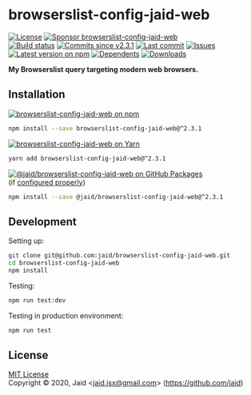 # browserslist-config-jaid-web


<a href="https://raw.githubusercontent.com/jaid/browserslist-config-jaid-web/master/license.txt"><img src="https://img.shields.io/github/license/jaid/browserslist-config-jaid-web?style=flat-square" alt="License"/></a> <a href="https://github.com/sponsors/jaid"><img src="https://img.shields.io/badge/<3-Sponsor-FF45F1?style=flat-square" alt="Sponsor browserslist-config-jaid-web"/></a>  
<a href="https://actions-badge.atrox.dev/jaid/browserslist-config-jaid-web/goto"><img src="https://img.shields.io/endpoint.svg?style=flat-square&url=https%3A%2F%2Factions-badge.atrox.dev%2Fjaid%2Fbrowserslist-config-jaid-web%2Fbadge" alt="Build status"/></a> <a href="https://github.com/jaid/browserslist-config-jaid-web/commits"><img src="https://img.shields.io/github/commits-since/jaid/browserslist-config-jaid-web/v2.3.1?style=flat-square&logo=github" alt="Commits since v2.3.1"/></a> <a href="https://github.com/jaid/browserslist-config-jaid-web/commits"><img src="https://img.shields.io/github/last-commit/jaid/browserslist-config-jaid-web?style=flat-square&logo=github" alt="Last commit"/></a> <a href="https://github.com/jaid/browserslist-config-jaid-web/issues"><img src="https://img.shields.io/github/issues/jaid/browserslist-config-jaid-web?style=flat-square&logo=github" alt="Issues"/></a>  
<a href="https://npmjs.com/package/browserslist-config-jaid-web"><img src="https://img.shields.io/npm/v/browserslist-config-jaid-web?style=flat-square&logo=npm&label=latest%20version" alt="Latest version on npm"/></a> <a href="https://github.com/jaid/browserslist-config-jaid-web/network/dependents"><img src="https://img.shields.io/librariesio/dependents/npm/browserslist-config-jaid-web?style=flat-square&logo=npm" alt="Dependents"/></a> <a href="https://npmjs.com/package/browserslist-config-jaid-web"><img src="https://img.shields.io/npm/dm/browserslist-config-jaid-web?style=flat-square&logo=npm" alt="Downloads"/></a>

**My Browserslist query targeting modern web browsers.**





## Installation

<a href="https://npmjs.com/package/browserslist-config-jaid-web"><img src="https://img.shields.io/badge/npm-browserslist--config--jaid--web-C23039?style=flat-square&logo=npm" alt="browserslist-config-jaid-web on npm"/></a>

```bash
npm install --save browserslist-config-jaid-web@^2.3.1
```

<a href="https://yarnpkg.com/package/browserslist-config-jaid-web"><img src="https://img.shields.io/badge/Yarn-browserslist--config--jaid--web-2F8CB7?style=flat-square&logo=yarn&logoColor=white" alt="browserslist-config-jaid-web on Yarn"/></a>

```bash
yarn add browserslist-config-jaid-web@^2.3.1
```

<a href="https://github.com/jaid/browserslist-config-jaid-web/packages"><img src="https://img.shields.io/badge/GitHub Packages-@jaid/browserslist--config--jaid--web-24282e?style=flat-square&logo=github" alt="@jaid/browserslist-config-jaid-web on GitHub Packages"/></a>  
(if [configured properly](https://help.github.com/en/github/managing-packages-with-github-packages/configuring-npm-for-use-with-github-packages))

```bash
npm install --save @jaid/browserslist-config-jaid-web@^2.3.1
```





















## Development



Setting up:
```bash
git clone git@github.com:jaid/browserslist-config-jaid-web.git
cd browserslist-config-jaid-web
npm install
```
Testing:
```bash
npm run test:dev
```
Testing in production environment:
```bash
npm run test
```


## License
[MIT License](https://raw.githubusercontent.com/jaid/browserslist-config-jaid-web/master/license.txt)  
Copyright © 2020, Jaid \<jaid.jsx@gmail.com> (https://github.com/jaid)
